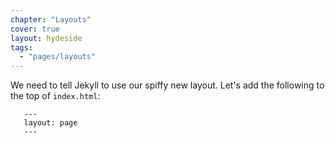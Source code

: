 ```yaml
---
chapter: "Layouts"
cover: true
layout: hydeside
tags:
  - "pages/layouts"
---
```


We need to tell Jekyll to use our spiffy new layout. Let's add the following to the top of `index.html`:

       ---
       layout: page
       ---
